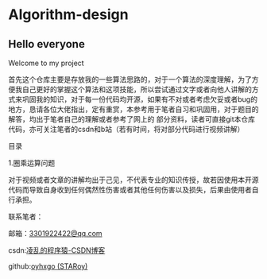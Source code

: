 # Algorithm-design

## Hello everyone
Welcome to my project

首先这个仓库主要是存放我的一些算法思路的，对于一个算法的深度理解，为了方便我自己更好的掌握这个算法和这项技能，所以尝试通过文字或者向他人讲解的方式来巩固我的知识，对于每一份代码均开源，如果有不对或者考虑欠妥或者bug的地方，恳请各位大佬指出，定有重赏，本参考用于笔者自习和巩固用，对于题目的解答，均出于笔者自己的理解或者参考了网上的 部分资料，读者可直接git本仓库代码，亦可关注笔者的csdn和b站（若有时间，将对部分代码进行视频讲解）

目录

1.圈乘运算问题





对于视频或者文章的讲解均出于己见，不代表专业的知识传授，故若因使用本开源代码而导致自身收到任何偶然性伤害或者其他任何伤害以及损失，后果由使用者自行承担。

联系笔者：

邮箱：3301922422@qq.com

csdn:[凌乱的程序猿-CSDN博客](https://blog.csdn.net/2302_79295270)

github:[oyhxgo (STARoy)](https://github.com/oyhxgo)
